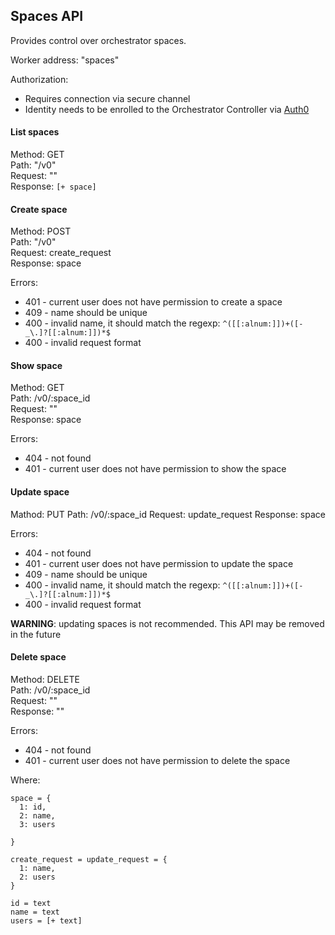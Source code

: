 ## Spaces API

Provides control over orchestrator spaces.

Worker address: "spaces"

Authorization:
- Requires connection via secure channel
- Identity needs to be enrolled to the Orchestrator Controller via [Auth0](./auth0.md)

#### List spaces
Method: GET \
Path: "/v0" \
Request: "" \
Response: `[+ space]`

#### Create space
Method: POST \
Path: "/v0" \
Request: create_request \
Response: space

Errors:
- 401 - current user does not have permission to create a space
- 409 - name should be unique
- 400 - invalid name, it should match the regexp: `^([[:alnum:]])+([-_\.]?[[:alnum:]])*$`
- 400 - invalid request format

#### Show space
Method: GET \
Path: /v0/:space_id \
Request: "" \
Response: space

Errors:
- 404 - not found
- 401 - current user does not have permission to show the space

#### Update space
Mathod: PUT
Path: /v0/:space_id
Request: update_request
Response: space

Errors:
- 404 - not found
- 401 - current user does not have permission to update the space
- 409 - name should be unique
- 400 - invalid name, it should match the regexp: `^([[:alnum:]])+([-_\.]?[[:alnum:]])*$`
- 400 - invalid request format

**WARNING**: updating spaces is not recommended. This API may be removed in the future

#### Delete space
Method: DELETE \
Path: /v0/:space_id \
Request: "" \
Response: ""

Errors:
- 404 - not found
- 401 - current user does not have permission to delete the space

Where:
```
space = {
  1: id,
  2: name,
  3: users

}

create_request = update_request = {
  1: name,
  2: users
}

id = text
name = text
users = [+ text]


```

